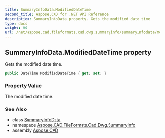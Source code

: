 ```yaml
---
title: SummaryInfoData.ModifiedDateTime
second_title: Aspose.CAD for .NET API Reference
description: SummaryInfoData property. Gets the modified date time
type: docs
weight: 90
url: /net/aspose.cad.fileformats.cad.dwg.summaryinfo/summaryinfodata/modifieddatetime/
---
```

## SummaryInfoData.ModifiedDateTime property

Gets the modified date time.

```csharp
public DateTime ModifiedDateTime { get; set; }
```

### Property Value

The modified date time.

### See Also

* class [SummaryInfoData](../)
* namespace [Aspose.CAD.FileFormats.Cad.Dwg.SummaryInfo](../../summaryinfodata/)
* assembly [Aspose.CAD](../../../)


